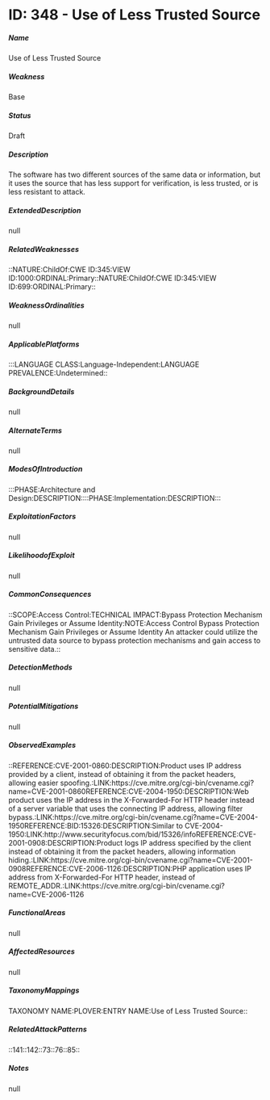 # ID: 348 - Use of Less Trusted Source
<h5>Name</h5>Use of Less Trusted Source
<h5>Weakness</h5>Base
<h5>Status</h5>Draft
<h5>Description</h5>The software has two different sources of the same data or information, but it uses the source that has less support for verification, is less trusted, or is less resistant to attack.
<h5>ExtendedDescription</h5>null
<h5>RelatedWeaknesses</h5>::NATURE:ChildOf:CWE ID:345:VIEW ID:1000:ORDINAL:Primary::NATURE:ChildOf:CWE ID:345:VIEW ID:699:ORDINAL:Primary::
<h5>WeaknessOrdinalities</h5>null
<h5>ApplicablePlatforms</h5>:::LANGUAGE CLASS:Language-Independent:LANGUAGE PREVALENCE:Undetermined::
<h5>BackgroundDetails</h5>null
<h5>AlternateTerms</h5>null
<h5>ModesOfIntroduction</h5>:::PHASE:Architecture and Design:DESCRIPTION::::PHASE:Implementation:DESCRIPTION:::
<h5>ExploitationFactors</h5>null
<h5>LikelihoodofExploit</h5>null
<h5>CommonConsequences</h5>::SCOPE:Access Control:TECHNICAL IMPACT:Bypass Protection Mechanism Gain Privileges or Assume Identity:NOTE:Access Control Bypass Protection Mechanism Gain Privileges or Assume Identity An attacker could utilize the untrusted data source to bypass protection mechanisms and gain access to sensitive data.::
<h5>DetectionMethods</h5>null
<h5>PotentialMitigations</h5>null
<h5>ObservedExamples</h5>::REFERENCE:CVE-2001-0860:DESCRIPTION:Product uses IP address provided by a client, instead of obtaining it from the packet headers, allowing easier spoofing.:LINK:https://cve.mitre.org/cgi-bin/cvename.cgi?name=CVE-2001-0860REFERENCE:CVE-2004-1950:DESCRIPTION:Web product uses the IP address in the X-Forwarded-For HTTP header instead of a server variable that uses the connecting IP address, allowing filter bypass.:LINK:https://cve.mitre.org/cgi-bin/cvename.cgi?name=CVE-2004-1950REFERENCE:BID:15326:DESCRIPTION:Similar to CVE-2004-1950:LINK:http://www.securityfocus.com/bid/15326/infoREFERENCE:CVE-2001-0908:DESCRIPTION:Product logs IP address specified by the client instead of obtaining it from the packet headers, allowing information hiding.:LINK:https://cve.mitre.org/cgi-bin/cvename.cgi?name=CVE-2001-0908REFERENCE:CVE-2006-1126:DESCRIPTION:PHP application uses IP address from X-Forwarded-For HTTP header, instead of REMOTE_ADDR.:LINK:https://cve.mitre.org/cgi-bin/cvename.cgi?name=CVE-2006-1126
<h5>FunctionalAreas</h5>null
<h5>AffectedResources</h5>null
<h5>TaxonomyMappings</h5>TAXONOMY NAME:PLOVER:ENTRY NAME:Use of Less Trusted Source::
<h5>RelatedAttackPatterns</h5>::141::142::73::76::85::
<h5>Notes</h5>null

